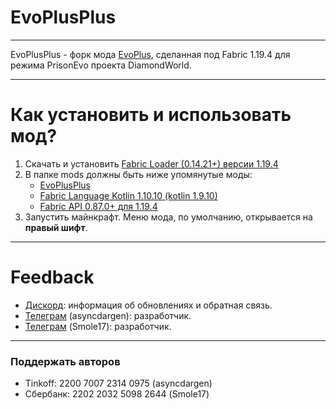 # EvoPlusPlus

---

EvoPlusPlus - форк мода [EvoPlus](https://github.com/evo-plus/evo-plus), сделанная под Fabric 1.19.4 для режима PrisonEvo проекта DiamondWorld.

---

# Как установить и использовать мод?
1. Скачать и установить [Fabric Loader (0.14.21+) версии 1.19.4](https://fabricmc.net/use/installer)
2. В папке mods должны быть ниже упомянутые моды:
   * [EvoPlusPlus](https://github.com/Kapac6/evo-plusplus/releases/latest)
   * [Fabric Language Kotlin 1.10.10 (kotlin 1.9.10)](https://modrinth.com/mod/fabric-language-kotlin/version/1.10.10+kotlin.1.9.10)
   * [Fabric API 0.87.0+ для 1.19.4](https://modrinth.com/mod/fabric-api/version/0.87.0+1.19.4)
3. Запустить майнкрафт. Меню мода, по умолчанию, открывается на **правый шифт**.
---

# Feedback
* [Дискорд](https://discord.gg/tkuVE3fdKt): информация об обновлениях и обратная связь.
* [Телеграм](https://asyncdargen.t.me/) (asyncdargen): разработчик.
* [Телеграм](https://chmol17.t.me/) (Smole17): разработчик.

---

### Поддержать авторов
* Tinkoff: 2200 7007 2314 0975 (asyncdargen)
* Сбербанк: 2202 2032 5098 2644 (Smole17)
